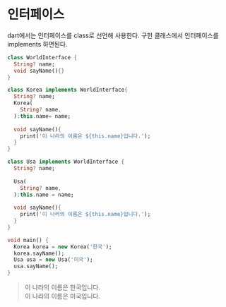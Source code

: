 # 인터페이스
dart에서는 인터페이스를 class로 선언해 사용한다.
구헌 클래스에서 인터페이스를 implements 하면된다.
```dart
class WorldInterface {
  String? name;
  void sayName(){}
}

class Korea implements WorldInterface{
  String? name;
  Korea(
    String? name,
  ):this.name= name;
  
  void sayName(){
    print('이 나라의 이름은 ${this.name}입니다.');
  }
}

class Usa implements WorldInterface {
  String? name;
  
  Usa(
    String? name,
  ):this.name = name;
  
  void sayName(){
    print('이 나라의 이름은 ${this.name}입니다.');
  }
}

void main() {
  Korea korea = new Korea('한국');
  korea.sayName();
  Usa usa = new Usa('미국');
  usa.sayName();
}
```
> 이 나라의 이름은 한국입니다.<br>
> 이 나라의 이름은 미국입니다.

